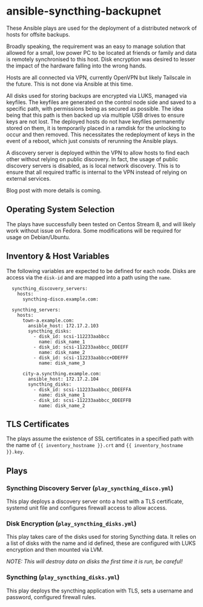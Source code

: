 # ansible-syncthing-backupnet
These Ansible plays are used for the deployment of a distributed network of hosts for offsite backups.

Broadly speaking, the requirement was an easy to manage solution that allowed for a small, low power PC to be located at friends or family and data is remotely synchronised to this host. Disk encryption was desired to lesser the impact of the hardware falling into the wrong hands.

Hosts are all connected via VPN, currently OpenVPN but likely Tailscale in the future. This is not done via Ansible at this time.

All disks used for storing backups are encrypted via LUKS, managed via keyfiles. The keyfiles are generated on the control node side and saved to a specific path, with permissions being as secured as possible. The idea being that this path is then backed up via multiple USB drives to ensure keys are not lost. The deployed hosts do not have keyfiles permanently stored on them, it is temporarily placed in a ramdisk for the unlocking to occur and then removed. This necessitates the redeployment of keys in the event of a reboot, which just consists of rerunning the Ansible plays.

A discovery server is deployed within the VPN to allow hosts to find each other without relying on public discovery. In fact, the usage of public discovery servers is disabled, as is local network discovery. This is to ensure that all required traffic is internal to the VPN instead of relying on external services.

Blog post with more details is coming.

## Operating System Selection
The plays have successfully been tested on Centos Stream 8, and will likely work without issue on Fedora. Some modifications will be required for usage on Debian/Ubuntu.

## Inventory & Host Variables
The following variables are expected to be defined for each node. Disks are access via the `disk-id` and are mapped into a path using the `name`.

```
  syncthing_discovery_servers:
    hosts:
      syncthing-disco.example.com:

  syncthing_servers:
    hosts:
      town-a.example.com:
        ansible_host: 172.17.2.103
        syncthing_disks:
          - disk_id: scsi-112233aabbcc
            name: disk_name_1
          - disk_id: scsi-112233aabbcc_DDEEFF
            name: disk_name_2
          - disk_id: scsi-112233aabbcc+DDEFFF
            name: disk_name_3

      city-a.syncthing.example.com:
        ansible_host: 172.17.2.104
        syncthing_disks:
          - disk_id: scsi-112233aabbcc_DDEEFFA
            name: disk_name_1
          - disk_id: scsi-112233aabbcc_DDEEFFB
            name: disk_name_2

```

## TLS Certificates
The plays assume the existence of SSL certificates in a specified path with the name of `{{ inventory_hostname }}.crt` and `{{ inventory_hostname }}.key`.

## Plays

### Syncthing Discovery Server (`play_syncthing_disco.yml`)

This play deploys a discovery server onto a host with a TLS certificate, systemd unit file and configures firewall access to allow access.

### Disk Encryption (`play_syncthing_disks.yml`)

This play takes care of the disks used for storing Syncthing data. It relies on a list of disks with the name and id defined, these are configured with LUKS encryption and then mounted via LVM.

_NOTE: This will destroy data on disks the first time it is run, be careful!_

### Syncthing (`play_syncthing_disks.yml`)

This play deploys the syncthing application with TLS, sets a username and password, configured firewall rules.
